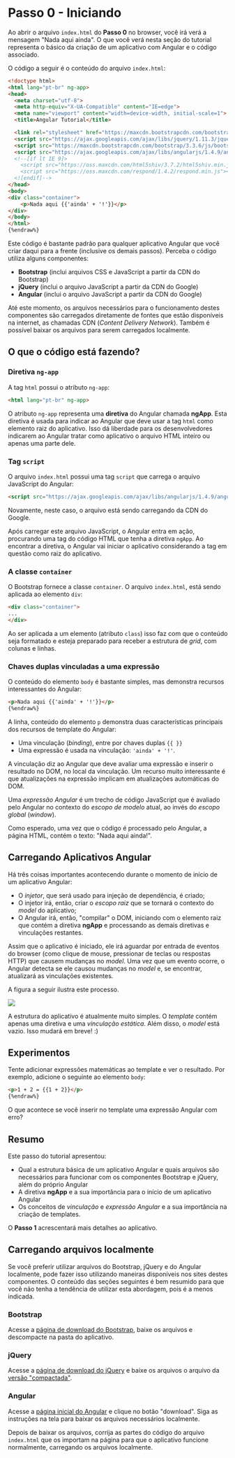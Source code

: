 # Passo 0 - Iniciando

Ao abrir o arquivo `index.html` do **Passo 0** no browser, você irá verá a mensagem "Nada aqui ainda". O que você verá nesta seção do tutorial representa o básico da criação de um aplicativo com Angular e o código associado.

O código a seguir é o conteúdo do arquivo `index.html`:

```html {%raw%}
<!doctype html>
<html lang="pt-br" ng-app>
<head>
  <meta charset="utf-8">
  <meta http-equiv="X-UA-Compatible" content="IE=edge">
  <meta name="viewport" content="width=device-width, initial-scale=1">
  <title>Angular Tutorial</title>

  <link rel="stylesheet" href="https://maxcdn.bootstrapcdn.com/bootstrap/3.3.6/css/bootstrap.min.css">
  <script src="https://ajax.googleapis.com/ajax/libs/jquery/1.11.3/jquery.min.js"></script>
  <script src="https://maxcdn.bootstrapcdn.com/bootstrap/3.3.6/js/bootstrap.min.js"></script>
  <script src="https://ajax.googleapis.com/ajax/libs/angularjs/1.4.9/angular.min.js"></script>
  <!--[if lt IE 9]>
    <script src="https://oss.maxcdn.com/html5shiv/3.7.2/html5shiv.min.js"></script>
    <script src="https://oss.maxcdn.com/respond/1.4.2/respond.min.js"></script>
  <![endif]-->
</head>
<body>
<div class="container">
    <p>Nada aqui {{'ainda' + '!'}}</p>
</div>
</body>
</html>
{%endraw%}
```

Este código é bastante padrão para qualquer aplicativo Angular que você criar daqui para a frente (inclusive os demais passos). Perceba o código utiliza alguns componentes:
* **Bootstrap** (inclui arquivos CSS e JavaScript a partir da CDN do Bootstrap)
* **jQuery** (inclui o arquivo JavaScript a partir da CDN do Google)
* **Angular** (inclui o arquivo JavaScript a partir da CDN do Google)

Até este momento, os arquivos necessários para o funcionamento destes componentes são carregados diretamente de fontes que estão disponíveis na internet, as chamadas CDN (*Content Delivery Network*). Também é possível baixar os arquivos para serem carregados localmente.

## O que o código está fazendo?

### Diretiva `ng-app`

A tag `html` possui o atributo `ng-app`:

```html
<html lang="pt-br" ng-app>
```

O atributo `ng-app` representa uma **diretiva** do Angular chamada **ngApp**. Esta diretiva é usada para indicar ao Angular que deve usar a tag `html` como elemento raiz do aplicativo. Isso dá liberdade para os desenvolvedores indicarem ao Angular tratar como aplicativo o arquivo HTML inteiro ou apenas uma parte dele.

### Tag `script`

O arquivo `index.html` possui uma tag `script` que carrega o arquivo JavaScript do Angular:

```html
<script src="https://ajax.googleapis.com/ajax/libs/angularjs/1.4.9/angular.min.js"></script>
```

Novamente, neste caso, o arquivo está sendo carregando da CDN do Google.

Após carregar este arquivo JavaScript, o Angular entra em ação, procurando uma tag do código HTML que tenha a diretiva `ngApp`. Ao encontrar a diretiva, o Angular vai iniciar o aplicativo considerando a tag em questão como raiz do aplicativo.

### A classe `container`

O Bootstrap fornece a classe `container`. O arquivo `index.html`, está sendo aplicada ao elemento `div`:

```html
<div class="container">
...
</div>
```

 Ao ser aplicada a um elemento (atributo `class`) isso faz com que o conteúdo seja formatado e esteja preparado para receber a estrutura de *grid*, com colunas e linhas. 

### Chaves duplas vinculadas a uma expressão

O conteúdo do elemento `body` é bastante simples, mas demonstra recursos interessantes do Angular:

```html {%raw%}
<p>Nada aqui {{'ainda' + '!'}}</p>
{%endraw%}
```

A linha, conteúdo do elemento `p` demonstra duas características principais dos recursos de template do Angular:
* Uma vinculação (*binding*), entre por chaves duplas `{{ }}`
* Uma expressão é usada na vinculação: `'ainda' + '!'`.

A vinculação diz ao Angular que deve avaliar uma expressão e inserir o resultado no DOM, no local da vinculação. Um recurso muito interessante é que atualizações na expressão implicam em atualizações automáticas do DOM.

Uma *expressão Angular* é um trecho de código JavaScript que é avaliado pelo Angular no contexto do *escopo de modelo* atual, ao invés do *escopo global* (*window*).

Como esperado, uma vez que o código é processado pelo Angular, a página HTML, contém o texto: "Nada aqui ainda!".

## Carregando Aplicativos Angular

Há três coisas importantes acontecendo durante o momento de início de um aplicativo Angular:
* O *injetor*, que será usado para injeção de dependência, é criado;
* O injetor irá, então, criar o *escopo raiz* que se tornará o contexto do *model* do aplicativo;
* O Angular irá, então, "compilar" o DOM, iniciando com o elemento raiz que contém a diretiva **ngApp** e processando as demais diretivas e vinculações restantes.

Assim que o aplicativo é iniciado, ele irá aguardar por entrada de eventos do browser (como clique de mouse, pressionar de teclas ou respostas HTTP) que causem mudanças no *model*. Uma vez que um evento ocorre, o Angular detecta se ele causou mudanças no *model* e, se encontrar, atualizará as vinculações existentes.

A figura a seguir ilustra este processo.

![](http://i.imgur.com/AVVkoWq.png)

A estrutura do aplicativo é atualmente muito simples. O *template* contém apenas uma diretiva e uma *vinculação estática*. Além disso, o *model* está vazio. Isso mudará em breve! :)

## Experimentos

Tente adicionar expressões matemáticas ao template e ver o resultado. Por exemplo, adicione o seguinte ao elemento `body`:

```html {%raw%}
<p>1 + 2 = {{1 + 2}}</p>
{%endraw%}
```

O que acontece se você inserir no template uma expressão Angular com erro?

## Resumo

Este passo do tutorial apresentou:
* Qual a estrutura básica de um aplicativo Angular e quais arquivos são necessários para funcionar com os componentes Bootstrap e jQuery, além do próprio Angular
* A diretiva **ngApp** e a sua importância para o início de um aplicativo Angular
* Os conceitos de *vinculação* e *expressão Angular* e a sua importância na criação de templates.

O **Passo 1** acrescentará mais detalhes ao aplicativo. 

## Carregando arquivos localmente

Se você preferir utilizar arquivos do Bootstrap, jQuery e do Angular localmente, pode fazer isso utilizando maneiras disponíveis nos sites destes componentes. O conteúdo das seções seguintes é bem resumido para que você não tenha a tendência de utilizar esta abordagem, pois é a menos indicada.

### Bootstrap

Acesse a [página de download do Bootstrap](http://getbootstrap.com/getting-started/#download), baixe os arquivos e descompacte na pasta do aplicativo.

### jQuery

Acesse a [página de download do jQuery](https://jquery.com/download/) e baixe os arquivos o arquivo da [versão "compactada"](http://code.jquery.com/jquery-2.2.0.min.js). 

### Angular

Acesse a [página inicial do Angular](https://angularjs.org/) e clique no botão "download". Siga as instruções na tela para baixar os arquivos necessários localmente.

Depois de baixar os arquivos, corrija as partes do código do arquivo `index.html` que os importam na página para que o aplicativo funcione normalmente, carregando os arquivos localmente.